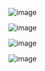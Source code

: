 ![image](https://github.com/indrayyana/Belajar-Penerapan-ML-dengan-Google-Cloud-Submission/assets/93801579/7c9a92ad-0888-48fc-b122-0a1a2c183af6)

![image](https://github.com/indrayyana/Belajar-Penerapan-ML-dengan-Google-Cloud-Submission/assets/93801579/a0c84fab-3c28-41d7-99eb-864ba0048bfc)

![image](https://github.com/indrayyana/Belajar-Penerapan-ML-dengan-Google-Cloud-Submission/assets/93801579/8081795d-9ec8-4699-85c4-7676cec80f6b)

![image](https://github.com/indrayyana/Belajar-Penerapan-ML-dengan-Google-Cloud-Submission/assets/93801579/8c7e9b1b-a5b0-45d6-9802-333a956154e2)
